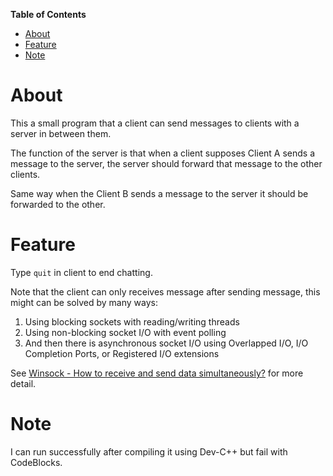 <!-- markdown-toc start - Don't edit this section. Run M-x markdown-toc-generate-toc again -->
**Table of Contents**

- [About](#about)
- [Feature](#feature)
- [Note](#note)

<!-- markdown-toc end -->

# About
This a small program that a client can send messages to clients with a server in between them. 

The function of the server is that when a client supposes Client A sends a message to the server, the server should forward that message to the other clients. 

Same way when the Client B sends a message to the server it should be forwarded to the other.

# Feature
Type `quit` in client to end chatting.

Note that the client can only receives message after sending message, this might can be solved by many ways:
1. Using blocking sockets with reading/writing threads
2. Using non-blocking socket I/O with event polling
3. And then there is asynchronous socket I/O using Overlapped I/O, I/O Completion Ports, or Registered I/O extensions

See [Winsock - How to receive and send data simultaneously?](https://stackoverflow.com/questions/38728713/winsock-how-to-receive-and-send-data-simultaneously) for more detail.

# Note
I can run successfully after compiling it using Dev-C++ but fail with CodeBlocks.